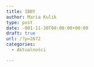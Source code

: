 ```yaml
---
title: IBBY
author: Maria Kulik
type: post
date: -001-11-30T00:00:00+00:00
draft: true
url: /?p=2672
categories:
  - Aktualności

---
```

